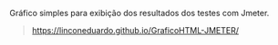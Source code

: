 Gráfico simples para exibição dos resultados dos testes com Jmeter.

> https://linconeduardo.github.io/GraficoHTML-JMETER/
